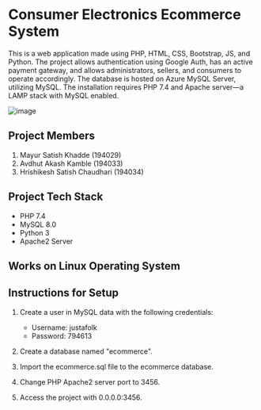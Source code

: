 # Consumer Electronics Ecommerce System

This is a web application made using PHP, HTML, CSS, Bootstrap, JS, and Python. The project allows authentication using Google Auth, has an active payment gateway, and allows administrators, sellers, and consumers to operate accordingly. The database is hosted on Azure MySQL Server, utilizing MySQL. The installation requires PHP 7.4 and Apache server—a LAMP stack with MySQL enabled.

![image](https://github.com/justafolk/Consumer-Electronics-Ecommerce-system/assets/65607123/770bd7f6-8e30-466d-b90d-a4088ff71ca9)

## Project Members

1. Mayur Satish Khadde (194029)
2. Avdhut Akash Kamble (194033)
3. Hrishikesh Satish Chaudhari (194034)

## Project Tech Stack

- PHP 7.4
- MySQL 8.0
- Python 3
- Apache2 Server

## Works on Linux Operating System

## Instructions for Setup

1. Create a user in MySQL data with the following credentials:
   - Username: justafolk
   - Password: 794613

2. Create a database named "ecommerce".

3. Import the ecommerce.sql file to the ecommerce database.

4. Change PHP Apache2 server port to 3456.

5. Access the project with 0.0.0.0:3456.
